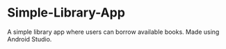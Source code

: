 # Simple-Library-App
A simple library app where users can borrow available books. Made using Android Studio.
